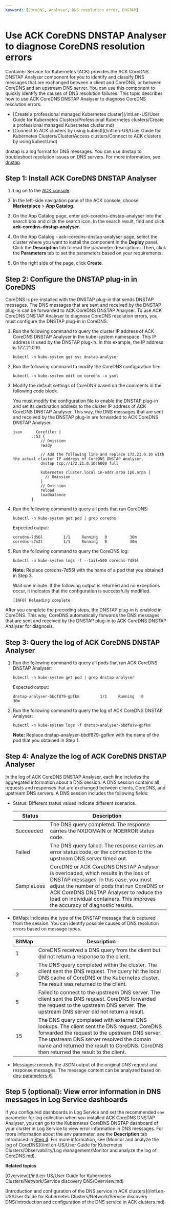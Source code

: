 ```yaml
---
keyword: [CoreDNS, Analyser, DNS resolution error, DNSTAP]
---
```


# Use ACK CoreDNS DNSTAP Analyser to diagnose CoreDNS resolution errors

Container Service for Kubernetes \(ACK\) provides the ACK CoreDNS DNSTAP Analyser component for you to identify and classify DNS messages that are exchanged between a client and CoreDNS, or between CoreDNS and an upstream DNS server. You can use this component to quickly identify the causes of DNS resolution failures. This topic describes how to use ACK CoreDNS DNSTAP Analyser to diagnose CoreDNS resolution errors.

-   [Create a professional managed Kubernetes cluster](/intl.en-US/User Guide for Kubernetes Clusters/Professional Kubernetes clusters/Create a professional managed Kubernetes cluster.md)
-   [Connect to ACK clusters by using kubectl](/intl.en-US/User Guide for Kubernetes Clusters/Cluster/Access clusters/Connect to ACK clusters by using kubectl.md)

dnstap is a log format for DNS messages. You can use dnstap to troubleshoot resolution issues on DNS servers. For more information, see [dnstap](https://dnstap.info/).

## Step 1: Install ACK CoreDNS DNSTAP Analyser

1.  Log on to the [ACK console](https://cs.console.aliyun.com).

2.  In the left-side navigation pane of the ACK console, choose **Marketplace** \> **App Catalog**.

3.  On the App Catalog page, enter ack-coredns-dnstap-analyser into the search box and click the search icon. In the search result, find and click **ack-coredns-dnstap-analyser**.

4.  On the App Catalog - ack-coredns-dnstap-analyser page, select the cluster where you want to install the component in the **Deploy** panel. Click the **Description** tab to read the parameter descriptions. Then, click the **Parameters** tab to set the parameters based on your requirements.

5.  On the right side of the page, click **Create**.


## Step 2: Configure the DNSTAP plug-in in CoreDNS

CoreDNS is pre-installed with the DNSTAP plug-in that sends DNSTAP messages. The DNS messages that are sent and received by the DNSTAP plug-in can be forwarded to ACK CoreDNS DNSTAP Analyser. To use ACK CoreDNS DNSTAP Analyser to diagnose CoreDNS resolution errors, you must configure the DNSTAP plug-in in CoreDNS.

1.  Run the following command to query the cluster IP address of ACK CoreDNS DNSTAP Analyser in the kube-system namespace. This IP address is used by the DNSTAP plug-in. In this example, the IP address is 172.21.0.10.

    ```
    kubectl -n kube-system get svc dnstap-analyser
    ```

2.  Run the following command to modify the CoreDNS configuration file:

    ```
    kubectl -n kube-system edit cm coredns -o yaml
    ```

3.  Modify the default settings of CoreDNS based on the comments in the following code block.

    You must modify the configuration file to enable the DNSTAP plug-in and set its destination address to the cluster IP address of ACK CoreDNS DNSTAP Analyser. This way, the DNS messages that are sent and received by the DNSTAP plug-in are forwarded to ACK CoreDNS DNSTAP Analyser.

    ```
    json      Corefile: |
            .:53 {
                // Omission
                ready
    
                // Add the following line and replace 172.21.0.10 with the actual cluster IP address of CoreDNS DNSTAP Analyser. 
                dnstap tcp://172.21.0.10:6000 full
    
                kubernetes cluster.local in-addr.arpa ip6.arpa {
                  // Omission
                }
                // Omission
                reload
                loadbalance
            }
    ```

4.  Run the following command to query all pods that run CoreDNS:

    ```
    kubectl -n kube-system get pod | grep coredns
    ```

    Expected output:

    ```
    coredns-7d56l         1/1     Running   0          30m
    coredns-s7m2t         1/1     Running   0          30m
    ```

5.  Run the following command to query the CoreDNS log:

    ```
    kubectl -n kube-system logs -f --tail=500 coredns-7d56l
    ```

    **Note:** Replace coredns-7d56l with the name of a pod that you obtained in Step 3.

    Wait one minute. If the following output is returned and no exceptions occur, it indicates that the configuration is successfully modified.

    ```
    [INFO] Reloading complete
    ```


After you complete the preceding steps, the DNSTAP plug-in is enabled in CoreDNS. This way, CoreDNS automatically forwards the DNS messages that are sent and received by the DNSTAP plug-in to ACK CoreDNS DNSTAP Analyser for diagnosis.

## Step 3: Query the log of ACK CoreDNS DNSTAP Analyser

1.  Run the following command to query all pods that run ACK CoreDNS DNSTAP Analyser:

    ```
    kubectl -n kube-system get pod | grep dnstap-analyser
    ```

    Expected output:

    ```
    dnstap-analyser-bbdf879-gpfkm         1/1     Running   0          30m
    ```

2.  Run the following command to query the log of ACK CoreDNS DNSTAP Analyser:

    ```
    kubectl -n kube-system logs -f dnstap-analyser-bbdf879-gpfkm
    ```

    **Note:** Replace dnstap-analyser-bbdf879-gpfkm with the name of the pod that you obtained in Step 1.


## Step 4: Analyze the log of ACK CoreDNS DNSTAP Analyser

In the log of ACK CoreDNS DNSTAP Analyser, each line includes the aggregated information about a DNS session. A DNS session contains all requests and responses that are exchanged between clients, CoreDNS, and upstream DNS servers. A DNS session includes the following fields:

-   Status: Different status values indicate different scenarios.

    |Status|Description|
    |------|-----------|
    |Succeeded|The DNS query completed. The response carries the NXDOMAIN or NOERROR status code.|
    |Failed|The DNS query failed. The response carries an error status code, or the connection to the upstream DNS server timed out.|
    |SampleLoss|CoreDNS or ACK CoreDNS DNSTAP Analyser is overloaded, which results in the loss of DNSTAP messages. In this case, you must adjust the number of pods that run CoreDNS or ACK CoreDNS DNSTAP Analyser to reduce the load on individual containers. This improves the accuracy of diagnostic results.|

-   BitMap: indicates the type of the DNSTAP message that is captured from the session. You can identify possible causes of DNS resolution errors based on message types.

    |BitMap|Description|
    |------|-----------|
    |1|CoreDNS received a DNS query from the client but did not return a response to the client.|
    |3|The DNS query completed within the cluster. The client sent the DNS request. The query hit the local DNS cache of CoreDNS or the Kubernetes cluster. The result was returned to the client.|
    |5|Failed to connect to the upstream DNS server. The client sent the DNS request. CoreDNS forwarded the request to the upstream DNS server. The upstream DNS server did not return a result.|
    |15|The DNS query completed with external DNS lookups. The client sent the DNS request. CoreDNS forwarded the request to the upstream DNS server. The upstream DNS server resolved the domain name and returned the result to CoreDNS. CoreDNS then returned the result to the client.|

-   Messages: records the JSON output of the original DNS request and response messages. The message content can be analyzed based on [dns-parameters-6](https://www.iana.org/assignments/dns-parameters/dns-parameters.xhtml#dns-parameters-6).

## Step 5 \(optional\): View error information in DNS messages in Log Service dashboards

If you configured dashboards in Log Service and set the recommended `env` parameter for log collection when you installed ACK CoreDNS DNSTAP Analyser, you can go to the Kubernetes CoreDNS DNSTAP dashboard of your cluster in Log Service to view error information in DNS messages. For more information about the env parameter, see the **Description** tab introduced in [Step 4](#step_jrp_up5_e1e). For more information, see [Monitor and analyze the log of CoreDNS](/intl.en-US/User Guide for Kubernetes Clusters/Observability/Log management/Monitor and analyze the log of CoreDNS.md).

**Related topics**  


[Overview](/intl.en-US/User Guide for Kubernetes Clusters/Network/Service discovery DNS/Overview.md)

[Introduction and configuration of the DNS service in ACK clusters](/intl.en-US/User Guide for Kubernetes Clusters/Network/Service discovery DNS/Introduction and configuration of the DNS service in ACK clusters.md)

